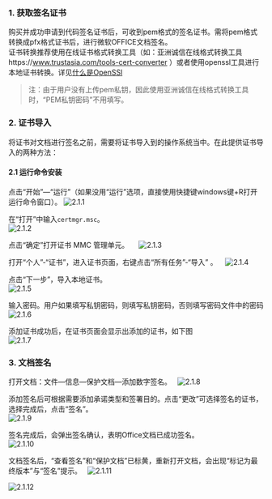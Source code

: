 ### 1. 获取签名证书

购买并成功申请到代码签名证书后，可收到pem格式的签名证书。需将pem格式转换成pfx格式证书后，进行微软OFFICE文档签名。  
证书转换推荐使用在线证书格式转换工具（如：亚洲诚信在线格式转换工具https://www.trustasia.com/tools-cert-converter ）或者使用openssl工具进行本地证书转换。详见[什么是OpenSSl](http://tce.fsphere.cn/document/product/400/5707)

> 注：由于用户没有上传pem私钥，因此使用亚洲诚信在线格式转换工具时，“PEM私钥密码”不用填写。

### 2. 证书导入

将证书对文档进行签名之前，需要将证书导入到的操作系统当中。在此提供证书导入的两种方法：

#### 2.1 运行命令安装

点击“开始”—“运行”（如果没用“运行”选项，直接使用快捷键windows键+R打开运行命令窗口）。
![2.1.1](http://imgcache.tce.fsphere.cn/static/mc.qcloudimg.com/static/img/9fccde0606d4eb9db9ff0f52afe52d6a/image.png)

在“打开”中输入`certmgr.msc`。  
![2.1.2](http://imgcache.tce.fsphere.cn/static/mc.qcloudimg.com/static/img/0ce12c604fc7796a2dbadb4c66bba3bf/image.png)  

点击“确定”打开证书 MMC 管理单元。    
![2.1.3](http://imgcache.tce.fsphere.cn/static/mc.qcloudimg.com/static/img/678b8cf3f83722ca14cbe7685efeff8e/image.png)  

打开“个人”-“证书”，进入证书页面，右键点击“所有任务”-“导入” 。   
![2.1.4](http://imgcache.tce.fsphere.cn/static/mc.qcloudimg.com/static/img/9efaae8c2e0519cce47827aafb50e387/image.png)  

点击“下一步”，导入本地证书。   
![2.1.5](http://imgcache.tce.fsphere.cn/static/mc.qcloudimg.com/static/img/104aab6246e93fcff4e9b338b36344d2/image.png)   

输入密码。用户如果填写私钥密码，则填写私钥密码，否则填写密码文件中的密码  
![2.1.6](http://imgcache.tce.fsphere.cn/static/mc.qcloudimg.com/static/img/6d93a81ac84708bf99ae3e6057649e36/image.png)    

添加证书成功后，在证书页面会显示出添加的证书，如下图  
![2.1.7](http://imgcache.tce.fsphere.cn/static/mc.qcloudimg.com/static/img/8b2cbf852042857c88491ff73a31a8c7/image.png)    

### 3. 文档签名

打开文档：文件—信息—保护文档—添加数字签名。  
![2.1.8](http://imgcache.tce.fsphere.cn/static/mc.qcloudimg.com/static/img/0a046ab44e9ec5a263fab03d6fd5a245/image.png)    

添加签名后可根据需要添加承诺类型和签署目的。点击“更改”可选择签名的证书，选择完成后，点击“签名”。  
![2.1.9](http://imgcache.tce.fsphere.cn/static/mc.qcloudimg.com/static/img/e53e0dbebbaf847c8e57e15d081a446d/image.png)     

签名完成后，会弹出签名确认，表明Office文档已成功签名。  
![2.1.10](http://imgcache.tce.fsphere.cn/static/mc.qcloudimg.com/static/img/1a3b1df6efccaf4a8ef957e516ba231f/image.png)    

文档签名后，“查看签名”和“保护文档”已标黄，重新打开文档，会出现“标记为最终版本”与“签名”提示。    
![2.1.11](http://imgcache.tce.fsphere.cn/static/mc.qcloudimg.com/static/img/c4c57c3269972f3474d560c5ac223af6/image.png)    

![2.1.12](http://imgcache.tce.fsphere.cn/static/mc.qcloudimg.com/static/img/8e49db5a9287d4692748132121093e7c/12.png)    
